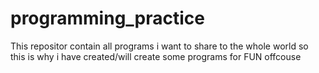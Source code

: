 # programming_practice
This repositor contain all programs i want to share to the whole world so this is why i have created/will create some programs 
for FUN offcouse
